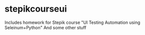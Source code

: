 # stepikcourseui
Includes homework for Stepik course "UI Testing Automation using Seleinum+Python"
And some other stuff
